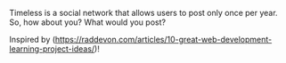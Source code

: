 Timeless is a social network that allows users to post only once per year. So, how about you? What would you post?

Inspired by (https://raddevon.com/articles/10-great-web-development-learning-project-ideas/)!
